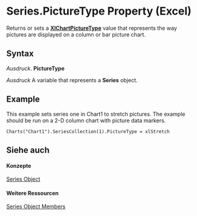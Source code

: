 
# Series.PictureType Property (Excel)

Returns or sets a  **[XlChartPictureType](7d4f70ea-4a66-1b88-49cf-85200c8eebff.md)** value that represents the way pictures are displayed on a column or bar picture chart.


## Syntax

 _Ausdruck_. **PictureType**

 _Ausdruck_ A variable that represents a **Series** object.


## Example

This example sets series one in Chart1 to stretch pictures. The example should be run on a 2-D column chart with picture data markers.


```
Charts("Chart1").SeriesCollection(1).PictureType = xlStretch
```


## Siehe auch


#### Konzepte


[Series Object](c7d34b32-8172-f7a0-0a17-f01d44246b64.md)
#### Weitere Ressourcen


[Series Object Members](http://msdn.microsoft.com/library/eeab4f69-b436-9de7-5d4a-0a5c63f2dfce%28Office.15%29.aspx)